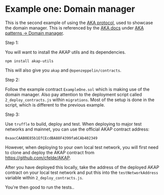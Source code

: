 # Example one: Domain manager

This is the second example of using the [AKA protocol](https://akap.me),
used to showcase the domain manager. This is referenced by the [AKA docs](https://akap.me/docs)
under [AKA patterns -> Domain manager](https://akap.me/docs/patterns#domain-manager).

Step 1:

You will want to install the AKAP utils and its dependencies.

`npm install akap-utils`

This will also give you `akap` and `@openzeppelin/contracts`.

Step 2:

Follow the example contract `ExampleOne.sol` which is making use of the domain manager.
Also pay attention to the deployment script called `2_deploy_contracts.js` within `migrations`.
Most of the setup is done in the script, which is different to the previous example.

Step 3:

Use `truffle` to build, deploy and test. When deploying to major test
networks and mainnet, you can use the official AKAP contract address:

`0xaacCAAB0E85b1EfCEcdBA88F4399fa6CAb402349`

However, when deploying to your own local test network, you will first
need to clone and deploy the AKAP contract from https://github.com/cfelde/AKAP.

After you have deployed this locally, take the address of the deployed AKAP
contract on your local test network and put this into the `testNetworkAddress`
variable within `2_deploy_contracts.js`.

You're then good to run the tests..
